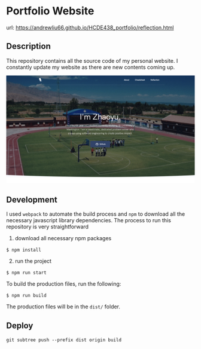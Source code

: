 # Portfolio Website

url: https://andrewliu66.github.io/HCDE438_portfolio/reflection.html

## Description

This repository contains all the source code of my personal website. I constantly update my website as there are new contents coming up.

![Website Screenshoot](src/img/screenshot/portfolio.png)

## Development

I used `webpack` to automate the build process and `npm` to download all the necessary javascript library dependencies. The process to run this repository is very straightforward

1. download all necessary npm packages

```
$ npm install
```

2. run the project

```
$ npm run start
```

To build the production files, run the following:

```
$ npm run build
```

The production files will be in the `dist/` folder.

## Deploy

```
git subtree push --prefix dist origin build
```
